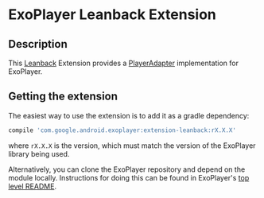 # ExoPlayer Leanback Extension #

## Description ##

This [Leanback][] Extension provides a [PlayerAdapter][] implementation for
ExoPlayer.

[PlayerAdapter]: https://developer.android.com/reference/android/support/v17/leanback/media/PlayerAdapter.html
[Leanback]: https://developer.android.com/reference/android/support/v17/leanback/package-summary.html

## Getting the extension ##

The easiest way to use the extension is to add it as a gradle dependency:

```gradle
compile 'com.google.android.exoplayer:extension-leanback:rX.X.X'
```

where `rX.X.X` is the version, which must match the version of the ExoPlayer
library being used.

Alternatively, you can clone the ExoPlayer repository and depend on the module
locally. Instructions for doing this can be found in ExoPlayer's
[top level README][].

[top level README]: https://github.com/google/ExoPlayer/blob/release-v2/README.md
